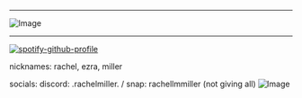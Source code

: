 ***
![Image](https://github.com/user-attachments/assets/53e3e3c6-686f-413a-9e82-df665ea1e105)
***
[![spotify-github-profile](https://spotify-github-profile.kittinanx.com/api/view?uid=31rqsywyohmogplyaqbw44o6ipvq&cover_image=true&theme=default&show_offline=true&background_color=121212&interchange=false)](https://github.com/kittinan/spotify-github-profile)










nicknames: rachel, ezra, miller

socials: discord: .rachelmiller. / snap: rachellmmiller (not giving all)
![Image](https://github.com/user-attachments/assets/78cf1685-e507-42ab-a900-c91273c12005)
